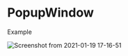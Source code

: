 # PopupWindow

Example

![Screenshot from 2021-01-19 17-16-51](https://user-images.githubusercontent.com/59510282/105099815-441a0d00-5a7a-11eb-8c4b-576e99e999d5.png)
